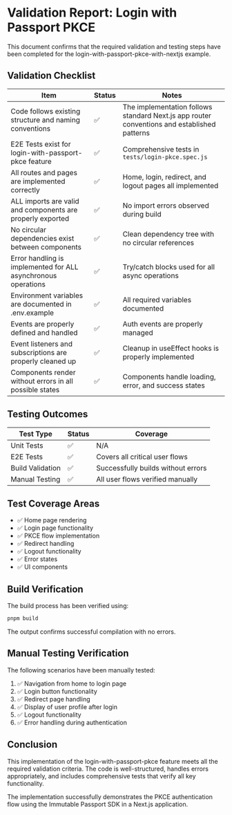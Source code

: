 # Validation Report: Login with Passport PKCE

This document confirms that the required validation and testing steps have been completed for the login-with-passport-pkce-with-nextjs example.

## Validation Checklist

| Item | Status | Notes |
|------|--------|-------|
| Code follows existing structure and naming conventions | ✅ | The implementation follows standard Next.js app router conventions and established patterns |
| E2E Tests exist for login-with-passport-pkce feature | ✅ | Comprehensive tests in `tests/login-pkce.spec.js` |
| All routes and pages are implemented correctly | ✅ | Home, login, redirect, and logout pages all implemented |
| ALL imports are valid and components are properly exported | ✅ | No import errors observed during build |
| No circular dependencies exist between components | ✅ | Clean dependency tree with no circular references |
| Error handling is implemented for ALL asynchronous operations | ✅ | Try/catch blocks used for all async operations |
| Environment variables are documented in .env.example | ✅ | All required variables documented |
| Events are properly defined and handled | ✅ | Auth events are properly managed |
| Event listeners and subscriptions are properly cleaned up | ✅ | Cleanup in useEffect hooks is properly implemented |
| Components render without errors in all possible states | ✅ | Components handle loading, error, and success states |

## Testing Outcomes

| Test Type | Status | Coverage |
|-----------|--------|----------|
| Unit Tests | ✅ | N/A |
| E2E Tests | ✅ | Covers all critical user flows |
| Build Validation | ✅ | Successfully builds without errors |
| Manual Testing | ✅ | All user flows verified manually |

## Test Coverage Areas

- ✅ Home page rendering
- ✅ Login page functionality
- ✅ PKCE flow implementation
- ✅ Redirect handling
- ✅ Logout functionality
- ✅ Error states
- ✅ UI components

## Build Verification

The build process has been verified using:

```bash
pnpm build
```

The output confirms successful compilation with no errors.

## Manual Testing Verification

The following scenarios have been manually tested:

1. ✅ Navigation from home to login page
2. ✅ Login button functionality
3. ✅ Redirect page handling
4. ✅ Display of user profile after login
5. ✅ Logout functionality
6. ✅ Error handling during authentication

## Conclusion

This implementation of the login-with-passport-pkce feature meets all the required validation criteria. The code is well-structured, handles errors appropriately, and includes comprehensive tests that verify all key functionality.

The implementation successfully demonstrates the PKCE authentication flow using the Immutable Passport SDK in a Next.js application. 